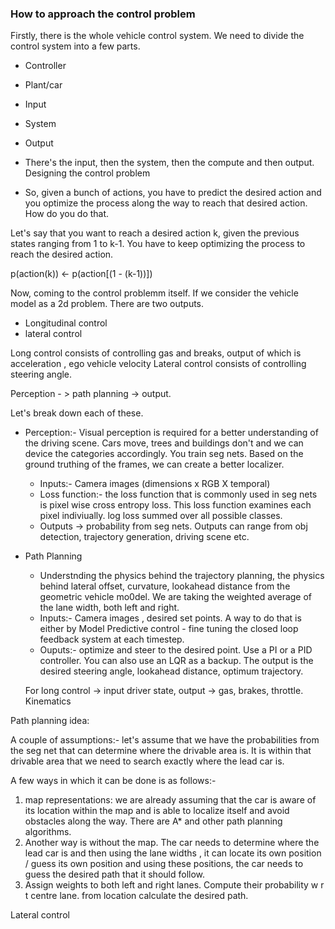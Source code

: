 ### How to approach the control problem 


Firstly, there is the whole vehicle control system. We need to divide the control system into a few parts.

- Controller
- Plant/car
- Input
- System
- Output

- There's the input, then the system, then the compute and then output.
Designing the control problem 

- So, given a bunch of actions, you have to predict the desired action and you optimize the process along the way to reach that desired action. How do you do that.

Let's say that you want to reach a desired action k, given the previous states ranging from 1 to k-1. You have to keep optimizing the process to reach the desired action.

p(action(k)) <- p(action[(1 - (k-1))])

Now, coming to the control problemm itself. 
If we consider the vehicle model as a 2d problem. There are two outputs. 
- Longitudinal control
- lateral control

Long control consists of controlling gas and breaks, output of which is acceleration , ego vehicle velocity
Lateral control consists of controlling steering angle.

Perception - > path planning -> output.

Let's break down each of these.
- Perception:- Visual perception is required for a better understanding of the driving scene. Cars move, trees and buildings don't and we can device the categories accordingly. You train seg nets. Based on the ground truthing of the frames, we can create a better localizer. 
  - Inputs:- Camera images (dimensions x RGB X temporal)
  - Loss function:- the loss function that is commonly used in seg nets is pixel wise cross entropy loss. This loss function examines each pixel indiviually. log loss summed over all possible classes.
  - Outputs -> probability from seg nets. Outputs can range from obj detection, trajectory generation, driving scene etc.

- Path Planning
  - Understnding the physics behind the trajectory planning, the physics behind lateral offset, curvature, lookahead distance from the geometric vehicle mo0del. We are taking the weighted average of the lane width,  both left and right.
  - Inputs:- Camera images , desired set points. A way to do that is either by Model Predictive control - fine tuning the closed loop feedback system at each timestep.
  - Ouputs:- optimize and steer to the desired point. Use a PI or a PID controller. You can also use an LQR as a backup. The output is the desired steering angle, lookahead distance, optimum trajectory. 

  For long control -> input driver state, output -> gas, brakes, throttle. Kinematics

Path planning idea:

A couple of assumptions:- let's assume that we have the probabilities from the seg net that can determine where the drivable area is. It is within that drivable area that we need to search exactly where the lead car is. 

A few ways in which it can be done is as follows:- 
1) map representations: we are already assuming that the car is aware of its location within the map and is able to localize itself and avoid obstacles along the way. There are A* and other path planning algorithms.
2) Another way is without the map. The car needs to determine where the lead car is and then using the lane widths , it can locate its own position / guess its own position and using these positions, the car needs to guess the desired path that it should follow.
3) Assign weights to both left and right lanes. Compute their probability w r t centre lane. from location calculate the desired path.

Lateral control
  

